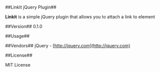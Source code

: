 ##LinkIt jQuery Plugin##

**Linkit** is a simple jQuery plugin that allows you to attach a link to element

##Version##
0.1.0

##Usage##

##Vendors##
jQuery - [http://jquery.com](http://jquery.com)

##License##

MIT License